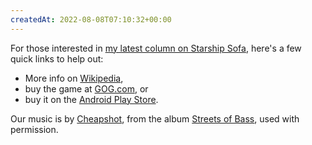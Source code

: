 ```yaml
---
createdAt: 2022-08-08T07:10:32+00:00
---
```

For those interested in [my latest column on Starship Sofa](http://www.google.com/url?q=http%3A%2F%2Fwww.starshipsofa.com%2F2013%2F02%2F13%2Fstarshipsofa-no-276-ken-liu%2F&sa=D&sntz=1&usg=AOvVaw3zxu6KIMZKLxmwie_-s4QK), here's a few quick links to help out:

-   More info on [Wikipedia](http://www.google.com/url?q=http%3A%2F%2Fen.wikipedia.org%2Fwiki%2FAnother_World_%28video_game%29&sa=D&sntz=1&usg=AOvVaw3TAeo0iEnquD8vxgtJAKtx),
-   buy the game at [GOG.com](http://www.google.com/url?q=http%3A%2F%2Fwww.gog.com%2Fgamecard%2Fanother_world_15th_anniversary_edition&sa=D&sntz=1&usg=AOvVaw1LK0O66c1Ktr9DjhWO92bd), or
-   buy it on the [Android Play Store](https://play.google.com/store/apps/details?id=com.dotemu.anotherworld&hl=en).

Our music is by [Cheapshot](http://www.google.com/url?q=http%3A%2F%2Fcheapshot.bandcamp.com%2F&sa=D&sntz=1&usg=AOvVaw3J_lcLHGoe0H35SYfEi8L9), from the album [Streets of Bass](http://www.google.com/url?q=http%3A%2F%2Fcheapshot.bandcamp.com%2Falbum%2Fstreets-of-bass&sa=D&sntz=1&usg=AOvVaw1lSr2DHjqUDkFll1KQE4Hd), used with permission.